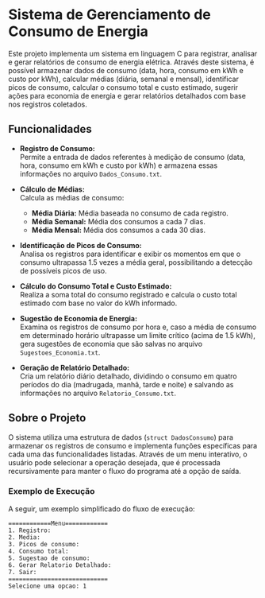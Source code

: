 # Sistema de Gerenciamento de Consumo de Energia

Este projeto implementa um sistema em linguagem C para registrar, analisar e gerar relatórios de consumo de energia elétrica. Através deste sistema, é possível armazenar dados de consumo (data, hora, consumo em kWh e custo por kWh), calcular médias (diária, semanal e mensal), identificar picos de consumo, calcular o consumo total e custo estimado, sugerir ações para economia de energia e gerar relatórios detalhados com base nos registros coletados.

## Funcionalidades

- **Registro de Consumo:**  
  Permite a entrada de dados referentes à medição de consumo (data, hora, consumo em kWh e custo por kWh) e armazena essas informações no arquivo `Dados_Consumo.txt`.

- **Cálculo de Médias:**  
  Calcula as médias de consumo:
  - **Média Diária:** Média baseada no consumo de cada registro.
  - **Média Semanal:** Média dos consumos a cada 7 dias.
  - **Média Mensal:** Média dos consumos a cada 30 dias.

- **Identificação de Picos de Consumo:**  
  Analisa os registros para identificar e exibir os momentos em que o consumo ultrapassa 1.5 vezes a média geral, possibilitando a detecção de possíveis picos de uso.

- **Cálculo do Consumo Total e Custo Estimado:**  
  Realiza a soma total do consumo registrado e calcula o custo total estimado com base no valor do kWh informado.

- **Sugestão de Economia de Energia:**  
  Examina os registros de consumo por hora e, caso a média de consumo em determinado horário ultrapasse um limite crítico (acima de 1.5 kWh), gera sugestões de economia que são salvas no arquivo `Sugestoes_Economia.txt`.

- **Geração de Relatório Detalhado:**  
  Cria um relatório diário detalhado, dividindo o consumo em quatro períodos do dia (madrugada, manhã, tarde e noite) e salvando as informações no arquivo `Relatorio_Consumo.txt`.

## Sobre o Projeto

O sistema utiliza uma estrutura de dados (`struct DadosConsumo`) para armazenar os registros de consumo e implementa funções específicas para cada uma das funcionalidades listadas. Através de um menu interativo, o usuário pode selecionar a operação desejada, que é processada recursivamente para manter o fluxo do programa até a opção de saída.

### Exemplo de Execução

A seguir, um exemplo simplificado do fluxo de execução:

```plaintext
============Menu============
1. Registro:
2. Media:
3. Picos de consumo:
4. Consumo total:
5. Sugestao de consumo:
6. Gerar Relatorio Detalhado:
7. Sair:
============================
Selecione uma opcao: 1

